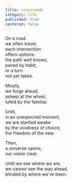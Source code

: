 ```yaml
---
title: crossroads
category: life
published: true
centered: false
---
```


On a road  
we often travel,  
each intersection  
offers options:  
the path well known,  
paved by habit,  
or a turn  
not yet taken.

Mostly,  
we forge ahead,  
asleep at the wheel,  
lulled by the familiar.

Until,  
in an unexpected moment,  
we are startled awake  
by the vividness of choice,  
the freedom of the new.  

Then,  
a universe opens,  
our vision clear.

Until we see where we are,  
we cannot see the way ahead,  
blinded by where we’ve been.
